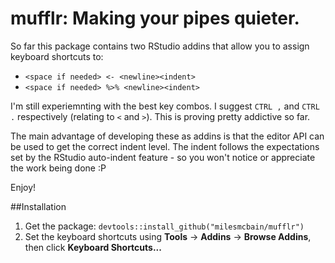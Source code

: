 # mufflr: Making your pipes quieter.

So far this package contains two RStudio addins that allow you to assign keyboard shortcuts to:

* `<space if needed> <- <newline><indent>`
* `<space if needed> %>% <newline><indent>`


I'm still experiemnting with the best key combos. I suggest `CTRL ,` and `CTRL .` respectively (relating to `<` and `>`). This is proving pretty addictive so far.

The main advantage of developing these as addins is that the editor API can be used to get the correct indent level. The indent follows the expectations set by the RStudio auto-indent feature - so you won't notice or appreciate the work being done :P

Enjoy!

##Installation
1. Get the package: `devtools::install_github("milesmcbain/mufflr")`
2. Set the keyboard shortcuts using **Tools** -> **Addins** -> **Browse Addins**, then click **Keyboard Shortcuts...**
